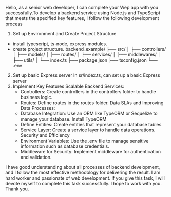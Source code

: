 Hello, as a senior web developer, I can complete your Wep app with you successfully.To develop a backend service using Node.js and TypeScript that meets the specified key features, I follow the following development process

1. Set up Environment and  Create Project Structure
- install typescript, ts-node, express modules.
- create project structure.
    backend_example/
    ├── src/
    │   ├── controllers/
    │   ├── models/
    │   ├── routes/
    │   ├── services/
    │   ├── middlewares/
    │   ├── utils/
    │   └── index.ts
    ├── package.json
    ├── tsconfig.json
    └── .env
2. Set up basic Express server
    In sr/index.ts, can set up a basic Express server
3. Implement Key Features
    Scalable Backend Services:
    - Controllers: Create controllers in the  controllers  folder to handle business logic.
    - Routes: Define routes in the  routes  folder.
    Data SLAs and Improving Data Processes:
    - Database Integration: Use an ORM like TypeORM or Sequelize to manage your database. Install TypeORM
    - Define Entities: Create entities that represent your database tables.
    - Service Layer: Create a service layer to handle data operations.
    Security and Efficiency
    - Environment Variables: Use the  .env  file to manage sensitive information such as database credentials.
    - Middleware for Security: Implement middleware for authentication and validation.

I have good understanding about all processes of backend development, and I follow the most effective methodology for delivering the result. I am hard worker and passionate of web development. If you give this task, I will devote myself to complete this task successfully. I hope to work with you.
Thank you.

